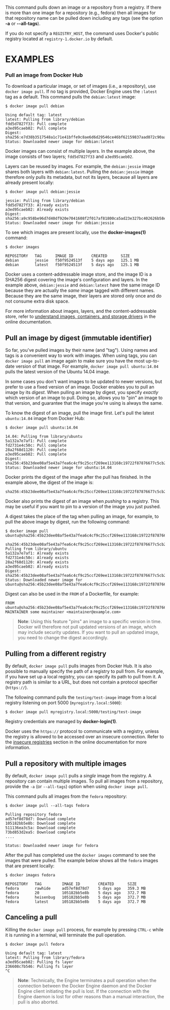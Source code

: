 This command pulls down an image or a repository from a registry. If
there is more than one image for a repository (e.g., fedora) then all
images for that repository name can be pulled down including any tags
(see the option **-a** or **--all-tags**).

If you do not specify a `REGISTRY_HOST`, the command uses Docker's public
registry located at `registry-1.docker.io` by default. 

# EXAMPLES

### Pull an image from Docker Hub

To download a particular image, or set of images (i.e., a repository), use
`docker image pull`. If no tag is provided, Docker Engine uses the `:latest` tag as a
default. This command pulls the `debian:latest` image:

    $ docker image pull debian

    Using default tag: latest
    latest: Pulling from library/debian
    fdd5d7827f33: Pull complete
    a3ed95caeb02: Pull complete
    Digest: sha256:e7d38b3517548a1c71e41bffe9c8ae6d6d29546ce46bf62159837aad072c90aa
    Status: Downloaded newer image for debian:latest

Docker images can consist of multiple layers. In the example above, the image
consists of two layers; `fdd5d7827f33` and `a3ed95caeb02`.

Layers can be reused by images. For example, the `debian:jessie` image shares
both layers with `debian:latest`. Pulling the `debian:jessie` image therefore
only pulls its metadata, but not its layers, because all layers are already
present locally:

    $ docker image pull debian:jessie

    jessie: Pulling from library/debian
    fdd5d7827f33: Already exists
    a3ed95caeb02: Already exists
    Digest: sha256:a9c958be96d7d40df920e7041608f2f017af81800ca5ad23e327bc402626b58e
    Status: Downloaded newer image for debian:jessie

To see which images are present locally, use the **docker-images(1)**
command:

    $ docker images

    REPOSITORY   TAG      IMAGE ID        CREATED      SIZE
    debian       jessie   f50f9524513f    5 days ago   125.1 MB
    debian       latest   f50f9524513f    5 days ago   125.1 MB

Docker uses a content-addressable image store, and the image ID is a SHA256
digest covering the image's configuration and layers. In the example above,
`debian:jessie` and `debian:latest` have the same image ID because they are
actually the *same* image tagged with different names. Because they are the
same image, their layers are stored only once and do not consume extra disk
space.

For more information about images, layers, and the content-addressable store,
refer to [understand images, containers, and storage drivers](https://docs.docker.com/engine/userguide/storagedriver/imagesandcontainers/)
in the online documentation.


## Pull an image by digest (immutable identifier)

So far, you've pulled images by their name (and "tag"). Using names and tags is
a convenient way to work with images. When using tags, you can `docker image pull` an
image again to make sure you have the most up-to-date version of that image.
For example, `docker image pull ubuntu:14.04` pulls the latest version of the Ubuntu
14.04 image.

In some cases you don't want images to be updated to newer versions, but prefer
to use a fixed version of an image. Docker enables you to pull an image by its
*digest*. When pulling an image by digest, you specify *exactly* which version
of an image to pull. Doing so, allows you to "pin" an image to that version,
and guarantee that the image you're using is always the same.

To know the digest of an image, pull the image first. Let's pull the latest
`ubuntu:14.04` image from Docker Hub:

    $ docker image pull ubuntu:14.04

    14.04: Pulling from library/ubuntu
    5a132a7e7af1: Pull complete
    fd2731e4c50c: Pull complete
    28a2f68d1120: Pull complete
    a3ed95caeb02: Pull complete
    Digest: sha256:45b23dee08af5e43a7fea6c4cf9c25ccf269ee113168c19722f87876677c5cb2
    Status: Downloaded newer image for ubuntu:14.04

Docker prints the digest of the image after the pull has finished. In the example
above, the digest of the image is:

    sha256:45b23dee08af5e43a7fea6c4cf9c25ccf269ee113168c19722f87876677c5cb2

Docker also prints the digest of an image when *pushing* to a registry. This
may be useful if you want to pin to a version of the image you just pushed.

A digest takes the place of the tag when pulling an image, for example, to 
pull the above image by digest, run the following command:

    $ docker image pull ubuntu@sha256:45b23dee08af5e43a7fea6c4cf9c25ccf269ee113168c19722f87876677c5cb2

    sha256:45b23dee08af5e43a7fea6c4cf9c25ccf269ee113168c19722f87876677c5cb2: Pulling from library/ubuntu
    5a132a7e7af1: Already exists
    fd2731e4c50c: Already exists
    28a2f68d1120: Already exists
    a3ed95caeb02: Already exists
    Digest: sha256:45b23dee08af5e43a7fea6c4cf9c25ccf269ee113168c19722f87876677c5cb2
    Status: Downloaded newer image for ubuntu@sha256:45b23dee08af5e43a7fea6c4cf9c25ccf269ee113168c19722f87876677c5cb2

Digest can also be used in the `FROM` of a Dockerfile, for example:

    FROM ubuntu@sha256:45b23dee08af5e43a7fea6c4cf9c25ccf269ee113168c19722f87876677c5cb2
    MAINTAINER some maintainer <maintainer@example.com>

> **Note**: Using this feature "pins" an image to a specific version in time.
> Docker will therefore not pull updated versions of an image, which may include 
> security updates. If you want to pull an updated image, you need to change the
> digest accordingly.

## Pulling from a different registry

By default, `docker image pull` pulls images from Docker Hub. It is also possible to
manually specify the path of a registry to pull from. For example, if you have
set up a local registry, you can specify its path to pull from it. A registry
path is similar to a URL, but does not contain a protocol specifier (`https://`).

The following command pulls the `testing/test-image` image from a local registry
listening on port 5000 (`myregistry.local:5000`):

    $ docker image pull myregistry.local:5000/testing/test-image

Registry credentials are managed by **docker-login(1)**.

Docker uses the `https://` protocol to communicate with a registry, unless the
registry is allowed to be accessed over an insecure connection. Refer to the
[insecure registries](https://docs.docker.com/engine/reference/commandline/dockerd/#insecure-registries)
section in the online documentation for more information.


## Pull a repository with multiple images

By default, `docker image pull` pulls a *single* image from the registry. A repository
can contain multiple images. To pull all images from a repository, provide the
`-a` (or `--all-tags`) option when using `docker image pull`.

This command pulls all images from the `fedora` repository:

    $ docker image pull --all-tags fedora

    Pulling repository fedora
    ad57ef8d78d7: Download complete
    105182bb5e8b: Download complete
    511136ea3c5a: Download complete
    73bd853d2ea5: Download complete
    ....

    Status: Downloaded newer image for fedora

After the pull has completed use the `docker images` command to see the
images that were pulled. The example below shows all the `fedora` images
that are present locally:

    $ docker images fedora

    REPOSITORY   TAG         IMAGE ID        CREATED      SIZE
    fedora       rawhide     ad57ef8d78d7    5 days ago   359.3 MB
    fedora       20          105182bb5e8b    5 days ago   372.7 MB
    fedora       heisenbug   105182bb5e8b    5 days ago   372.7 MB
    fedora       latest      105182bb5e8b    5 days ago   372.7 MB


## Canceling a pull

Killing the `docker image pull` process, for example by pressing `CTRL-c` while it is
running in a terminal, will terminate the pull operation.

    $ docker image pull fedora

    Using default tag: latest
    latest: Pulling from library/fedora
    a3ed95caeb02: Pulling fs layer
    236608c7b546: Pulling fs layer
    ^C

> **Note**: Technically, the Engine terminates a pull operation when the
> connection between the Docker Engine daemon and the Docker Engine client
> initiating the pull is lost. If the connection with the Engine daemon is
> lost for other reasons than a manual interaction, the pull is also aborted.
